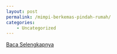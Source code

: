 ```yaml
---
layout: post
permalink: /mimpi-berkemas-pindah-rumah/
categories:
    - Uncategorized
---
```


[Baca Selengkapnya](/05)